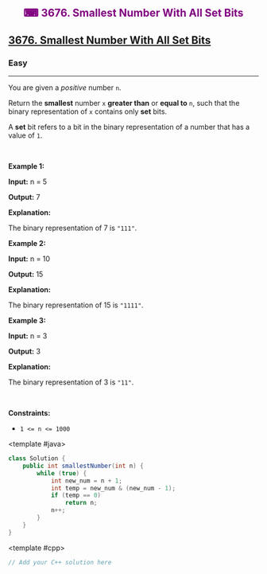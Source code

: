 <div align = "center">
<h style = "margin-bottom: 0px; margin-top: 0px; color : purple;" align = "center" class = "header">

## ⌨ 3676. Smallest Number With All Set Bits

</h>
</div>

<h2><a href="https://leetcode.com/problems/smallest-number-with-all-set-bits" target = "_blank">3676. Smallest Number With All Set Bits</a></h2><h3>Easy</h3><hr><p>You are given a <em>positive</em> number <code>n</code>.</p>

<p>Return the <strong>smallest</strong> number <code>x</code> <strong>greater than</strong> or <strong>equal to</strong> <code>n</code>, such that the binary representation of <code>x</code> contains only <strong>set</strong> bits.</p>

<p>A <strong>set</strong> bit refers to a bit in the binary representation of a number that has a value of <code>1</code>.</p>

<p>&nbsp;</p>
<p><strong class="example">Example 1:</strong></p>

<div class="example-block">
<p><strong>Input:</strong> <span class="example-io">n = 5</span></p>

<p><strong>Output:</strong> <span class="example-io">7</span></p>

<p><strong>Explanation:</strong></p>

<p>The binary representation of 7 is <code>&quot;111&quot;</code>.</p>
</div>

<p><strong class="example">Example 2:</strong></p>

<div class="example-block">
<p><strong>Input:</strong> <span class="example-io">n = 10</span></p>

<p><strong>Output:</strong> <span class="example-io">15</span></p>

<p><strong>Explanation:</strong></p>

<p>The binary representation of 15 is <code>&quot;1111&quot;</code>.</p>
</div>

<p><strong class="example">Example 3:</strong></p>

<div class="example-block">
<p><strong>Input:</strong> <span class="example-io">n = 3</span></p>

<p><strong>Output:</strong> <span class="example-io">3</span></p>

<p><strong>Explanation:</strong></p>

<p>The binary representation of 3 is <code>&quot;11&quot;</code>.</p>
</div>

<p>&nbsp;</p>
<p><strong>Constraints:</strong></p>

<ul>
	<li><code>1 &lt;= n &lt;= 1000</code></li>
</ul>

<CodeTabs :languages="[ { name: 'C++', slot: 'cpp' }, { name: 'Java', slot: 'java' } ]">

<template #java>

```java
class Solution {
    public int smallestNumber(int n) {
        while (true) {
            int new_num = n + 1;
            int temp = new_num & (new_num - 1);
            if (temp == 0)
                return n;
            n++;
        }
    }
}
```

</template>

<template #cpp>

```cpp
// Add your C++ solution here
```

</template>

</CodeTabs>

